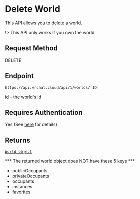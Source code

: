 # Delete World

This API allows you to delete a world.

!> This API only works if you own the world.

## Request Method
DELETE

## Endpoint
    https://api.vrchat.cloud/api/1/worlds/[ID]

id - the world's id

## Requires Authentication
Yes (See [here](/Authorization.md) for details)

## Returns

[`World object`](/Objects/World.md#world-object)

*** The returned world object does NOT have these 5 keys ***

 - publicOccupants
 - privateOccupants
 - occupants
 - instances
 - favorites
